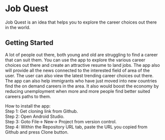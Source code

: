 # Job Quest

Job Quest is an idea that helps you to explore the career choices out there in the world.

## Getting Started

A lot of people out there, both young and old are struggling to find a career that can suit them.
You can use the app to explore the various career choices out there and create an attractive resume to land jobs.
The app also will provide all the news connected to the interested field of area of the user.
The user can also view the latest trending career choices out there.
The app can also help immigrants who have just moved into new countries find the on demand careers in the area.
It also would boost the economy by reducing unemployment when more and more people find better suited careers paths to them.

How to install the app:<br>
Step 1: Get cloning link from Github.<br>
Step 2: Open Android Studio.<br>
Step 3: Goto File-> New-> Project from version control.<br>
Step 4: Within the Repository URL tab, paste the URL you copied from Github and press Clone button.<br>
